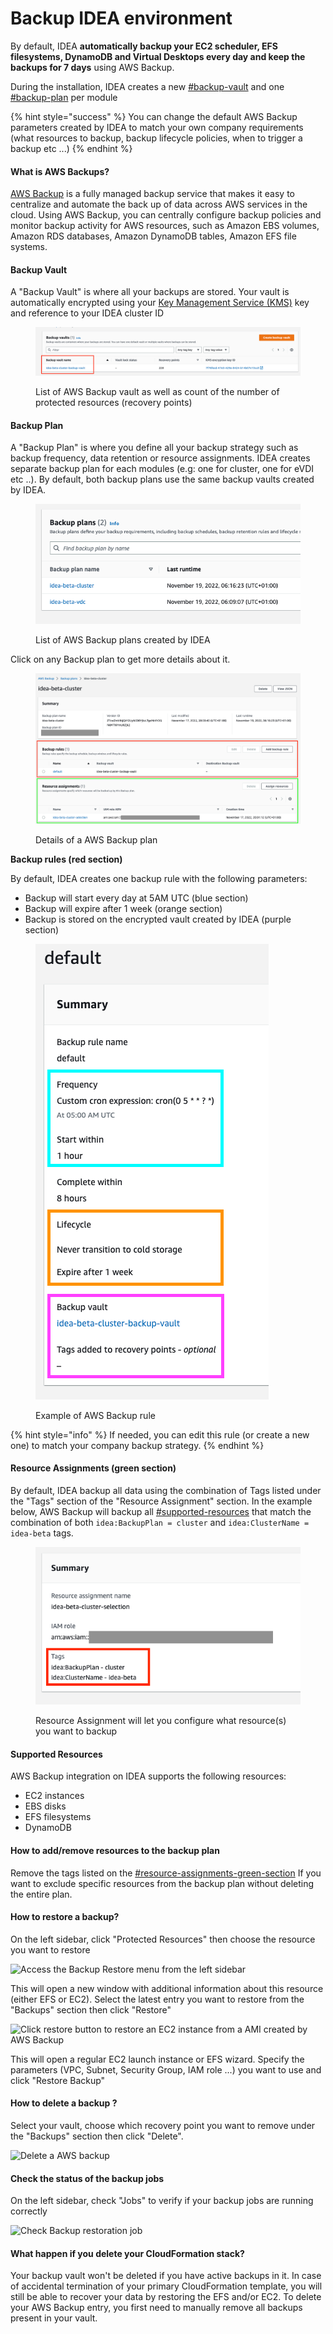 # Backup IDEA environment

By default, IDEA **automatically backup your EC2 scheduler, EFS filesystems, DynamoDB and Virtual Desktops every day and keep the backups for 7 days** using AWS Backup.

During the installation, IDEA creates a new [#backup-vault](backup-idea-environment.md#backup-vault "mention") and one [#backup-plan](backup-idea-environment.md#backup-plan "mention") per module

{% hint style="success" %}
You can change the default AWS Backup parameters created by IDEA to match your own company requirements (what resources to backup, backup lifecycle policies, when to trigger a backup etc ...)
{% endhint %}

#### What is AWS Backups? <a href="#what-is-aws-backups" id="what-is-aws-backups"></a>

[AWS Backup](https://aws.amazon.com/backup/) is a fully managed backup service that makes it easy to centralize and automate the back up of data across AWS services in the cloud. Using AWS Backup, you can centrally configure backup policies and monitor backup activity for AWS resources, such as Amazon EBS volumes, Amazon RDS databases, Amazon DynamoDB tables, Amazon EFS file systems.

#### Backup Vault <a href="#backup-vault" id="backup-vault"></a>

A "Backup Vault" is where all your backups are stored. Your vault is automatically encrypted using your [Key Management Service (KMS)](https://aws.amazon.com/kms/) key and reference to your IDEA cluster ID

<figure><img src="../../.gitbook/assets/bp_sec_backup_vaultex.webp" alt=""><figcaption><p>List of AWS Backup vault as well as count of the number of protected resources (recovery points)</p></figcaption></figure>

#### Backup Plan <a href="#backup-plan" id="backup-plan"></a>

A "Backup Plan" is where you define all your backup strategy such as backup frequency, data retention or resource assignments. IDEA creates separate backup plan for each modules (e.g: one for cluster, one for eVDI etc ..). By default, both backup plans use the same backup vaults created by IDEA.

<figure><img src="../../.gitbook/assets/bp_sec_backup_planex.webp" alt=""><figcaption><p>List of AWS Backup plans created by IDEA</p></figcaption></figure>

Click on any Backup plan to get more details about it.

<figure><img src="../../.gitbook/assets/bp_sec_backup_plandetails.webp" alt=""><figcaption><p>Details of a AWS Backup plan</p></figcaption></figure>

**Backup rules (red section)**

By default, IDEA creates one backup rule with the following parameters:

* Backup will start every day at 5AM UTC (blue section)
* Backup will expire after 1 week (orange section)
* Backup is stored on the encrypted vault created by IDEA (purple section)

<figure><img src="../../.gitbook/assets/bp_sec_backup_ruleex.webp" alt=""><figcaption><p>Example of AWS Backup rule</p></figcaption></figure>

{% hint style="info" %}
If needed, you can edit this rule (or create a new one) to match your company backup strategy.
{% endhint %}

#### **Resource Assignments (green section)**

By default, IDEA backup all data using the combination of Tags listed under the "Tags" section of the "Resource Assignment" section. In the example below, AWS Backup will backup all [#supported-resources](backup-idea-environment.md#supported-resources "mention") that match the combination of both `idea:BackupPlan = cluster` and `idea:ClusterName = idea-beta` tags.

<figure><img src="../../.gitbook/assets/bp_sec_backup_resassignment.webp" alt=""><figcaption><p>Resource Assignment will let you configure what resource(s) you want to backup</p></figcaption></figure>

#### Supported Resources

AWS Backup integration on IDEA supports the following resources:

* EC2 instances
* EBS disks
* EFS filesystems
* DynamoDB

#### How to add/remove resources to the backup plan <a href="#how-to-addremove-resources-to-the-backup-plan" id="how-to-addremove-resources-to-the-backup-plan"></a>

Remove the tags listed on the [#resource-assignments-green-section](backup-idea-environment.md#resource-assignments-green-section "mention") If you want to exclude specific resources from the backup plan without deleting the entire plan.

#### How to restore a backup? <a href="#how-to-restore-a-backup" id="how-to-restore-a-backup"></a>

On the left sidebar, click "Protected Resources" then choose the resource you want to restore

![Access the Backup Restore menu from the left sidebar](../../.gitbook/assets/bp\_sec\_backup\_restore1.webp)

This will open a new window with additional information about this resource (either EFS or EC2). Select the latest entry you want to restore from the "Backups" section then click "Restore"

![Click restore button to restore an EC2 instance from a AMI created by AWS Backup](../../.gitbook/assets/bp\_sec\_backup\_restore2.webp)

This will open a regular EC2 launch instance or EFS wizard. Specify the parameters (VPC, Subnet, Security Group, IAM role ...) you want to use and click "Restore Backup"

#### How to delete a backup ? <a href="#how-to-delete-a-backup" id="how-to-delete-a-backup"></a>

Select your vault, choose which recovery point you want to remove under the "Backups" section then click "Delete".

![Delete a AWS backup](../../.gitbook/assets/bp\_sec\_backup\_delete.webp)

#### Check the status of the backup jobs <a href="#check-the-status-of-the-backup-jobs" id="check-the-status-of-the-backup-jobs"></a>

On the left sidebar, check "Jobs" to verify if your backup jobs are running correctly

![Check Backup restoration job](../../.gitbook/assets/bp\_sec\_backup\_restorestatus.webp)

#### What happen if you delete your CloudFormation stack? <a href="#what-happen-if-you-delete-your-cloudformation-stack" id="what-happen-if-you-delete-your-cloudformation-stack"></a>

Your backup vault won't be deleted if you have active backups in it. In case of accidental termination of your primary CloudFormation template, you will still be able to recover your data by restoring the EFS and/or EC2. To delete your AWS Backup entry, you first need to manually remove all backups present in your vault.
